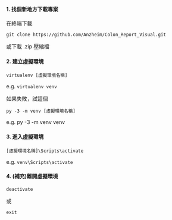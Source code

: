 #### 1. 找個新地方下載專案
在終端下載
```
git clone https://github.com/Anzheim/Colon_Report_Visual.git
```
或下載 .zip 壓縮檔
#### 2. 建立虛擬環境
```
virtualenv [虛擬環境名稱]
```
e.g. `virtualenv venv`

如果失敗，試這個
```
py -3 -m venv [虛擬環境名稱]
```
e.g. 
py -3 -m venv venv
#### 3. 進入虛擬環境
```
[虛擬環境名稱]\Scripts\activate
```
e.g. `venv\Scripts\activate`
#### 4. (補充)離開虛擬環境
```
deactivate
```
或
```
exit
```
